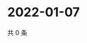 # 2022-01-07

共 0 条

<!-- BEGIN WEIBO -->
<!-- 最后更新时间 Fri Jan 07 2022 19:00:43 GMT+0800 (China Standard Time) -->

<!-- END WEIBO -->
